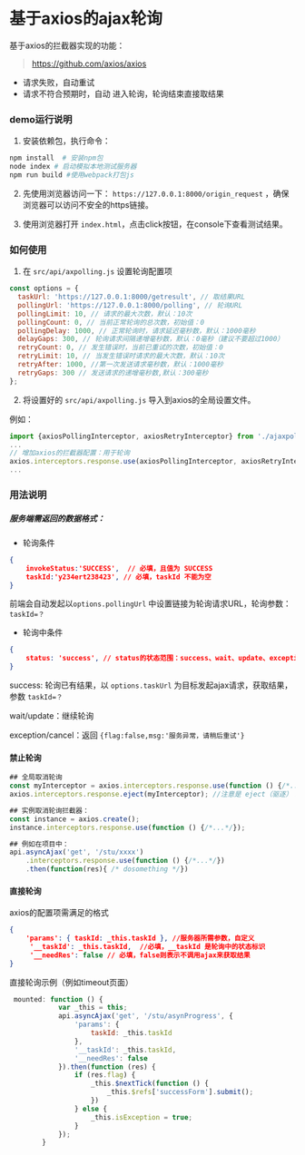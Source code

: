 # 基于axios的ajax轮询

基于axios的拦截器实现的功能：
> https://github.com/axios/axios
- 请求失败，自动重试
- 请求不符合预期时，自动 进入轮询，轮询结束直接取结果

### demo运行说明

1. 安装依赖包，执行命令：

```bash
npm install  # 安装npm包
node index # 启动模拟本地测试服务器
npm run build #使用webpack打包js
```

2. 先使用浏览器访问一下： `https://127.0.0.1:8000/origin_request` ，确保浏览器可以访问不安全的https链接。

3. 使用浏览器打开 `index.html`，点击click按钮，在console下查看测试结果。


### 如何使用

1. 在 `src/api/axpolling.js` 设置轮询配置项
```js
const options = {
  taskUrl: 'https://127.0.0.1:8000/getresult', // 取结果URL
  pollingUrl: 'https://127.0.0.1:8000/polling', // 轮询URL
  pollingLimit: 10, // 请求的最大次数，默认：10次
  pollingCount: 0, // 当前正常轮询的总次数，初始值：0
  pollingDelay: 1000, // 正常轮询时，请求延迟毫秒数，默认：1000毫秒
  delayGaps: 300, // 轮询请求间隔递增毫秒数，默认：0毫秒（建议不要超过1000）
  retryCount: 0, // 发生错误时，当前已重试的次数，初始值：0
  retryLimit: 10, // 当发生错误时请求的最大次数，默认：10次
  retryAfter: 1000, //第一次发送请求毫秒数，默认：1000毫秒
  retryGaps: 300 // 发送请求的递增毫秒数,默认：300毫秒
};
```

2. 将设置好的 `src/api/axpolling.js` 导入到axios的全局设置文件。

例如：
```js
import {axiosPollingInterceptor, axiosRetryInterceptor} from './ajaxpolling';
...
// 增加axios的拦截器配置：用于轮询
axios.interceptors.response.use(axiosPollingInterceptor, axiosRetryInterceptor);
...
```



### 用法说明

##### 服务端需返回的数据格式：

- 轮询条件

```json
{
    invokeStatus:'SUCCESS',  // 必填，且值为 SUCCESS
    taskId:'y234ert238423', // 必填，taskId 不能为空
}
```

前端会自动发起以`options.pollingUrl` 中设置链接为轮询请求URL，轮询参数： `taskId=？`

- 轮询中条件

```json
{
    status: 'success', // status的状态范围：success、wait、update、exception、cancel
}
```

success:  轮询已有结果，以  `options.taskUrl` 为目标发起ajax请求，获取结果，参数 `taskId=？`

wait/update：继续轮询

exception/cancel：返回 `{flag:false,msg:'服务异常，请稍后重试'}`



#### 禁止轮询

```js
## 全局取消轮询
const myInterceptor = axios.interceptors.response.use(function () {/*...*/});
axios.interceptors.response.eject(myInterceptor); //注意是 eject（驱逐）！！

## 实例取消轮询拦截器：
const instance = axios.create();
instance.interceptors.response.use(function () {/*...*/});

## 例如在项目中：
api.asyncAjax('get', '/stu/xxxx')
    .interceptors.response.use(function () {/*...*/})
    .then(function(res){ /* dosomething */})
```





#### 直接轮询

axios的配置项需满足的格式

```json
{
    'params': { taskId: _this.taskId }, //服务器所需参数，自定义
     '__taskId': _this.taskId,  //必填，__taskId 是轮询中的状态标识
     '__needRes': false // 必填，false则表示不调用ajax来获取结果
}
```



直接轮询示例（例如timeout页面）

```js
 mounted: function () {
            var _this = this;
            api.asyncAjax('get', '/stu/asynProgress', {
                'params': {
                    taskId: _this.taskId
                },
                '__taskId': _this.taskId,
                '__needRes': false
            }).then(function (res) {
                if (res.flag) {
                    _this.$nextTick(function () {
                        _this.$refs['successForm'].submit();
                    })
                } else {
                    _this.isException = true;
                }
            });
        }
```

